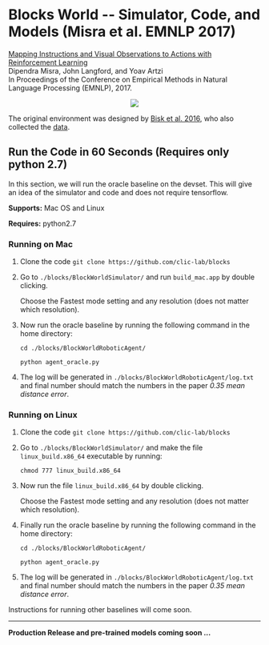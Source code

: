 # Blocks World -- Simulator, Code, and Models (Misra et al. EMNLP 2017)

[Mapping Instructions and Visual Observations to Actions with Reinforcement Learning](https://arxiv.org/abs/1704.08795)  
Dipendra Misra, John Langford, and Yoav Artzi  
In Proceedings of the Conference on Empirical Methods in Natural Language Processing (EMNLP), 2017.  

<p align="center"><a href="https://youtu.be/fmCP-SdDOT0"><img src="http://yoavartzi.com/temp/emnlp2017-video.gif"></a></p>

The original environment was designed by [Bisk et al. 2016](http://yonatanbisk.com/papers/2016-NAACL.pdf), who also collected the [data](https://nlg.isi.edu/language-grounding/). 

## Run the Code in 60 Seconds (Requires only python 2.7)

In this section, we will run the oracle baseline on the devset. 
This will give an idea of the simulator and code and does not require tensorflow.

**Supports:** Mac OS and Linux

**Requires:** python2.7

### Running on Mac

1) Clone the code  ``git clone https://github.com/clic-lab/blocks``
2) Go to ``./blocks/BlockWorldSimulator/`` and run ``build_mac.app`` by double clicking.

   Choose the Fastest mode setting and any resolution (does not matter which resolution).
   
3) Now run the oracle baseline by running the following command in the home directory:
     
      ``cd ./blocks/BlockWorldRoboticAgent/``
      
      ``python agent_oracle.py``
      
4) The log will be generated in ``./blocks/BlockWorldRoboticAgent/log.txt`` and final number should match
    the numbers in the paper *0.35 mean distance error*.

### Running on Linux

1) Clone the code  ``git clone https://github.com/clic-lab/blocks``
2) Go to ``./blocks/BlockWorldSimulator/`` and make the file ``linux_build.x86_64`` executable by running:

     ``chmod 777 linux_build.x86_64``

3) Now run the file ``linux_build.x86_64`` by double clicking.

   Choose the Fastest mode setting and any resolution (does not matter which resolution).
   
3) Finally run the oracle baseline by running the following command in the home directory:
     
      ``cd ./blocks/BlockWorldRoboticAgent/``
      
      ``python agent_oracle.py``
      
4) The log will be generated in ``./blocks/BlockWorldRoboticAgent/log.txt`` and final number should match
    the numbers in the paper *0.35 mean distance error*.
    
Instructions for running other baselines will come soon.

-------

**Production Release and pre-trained models coming soon ...**
